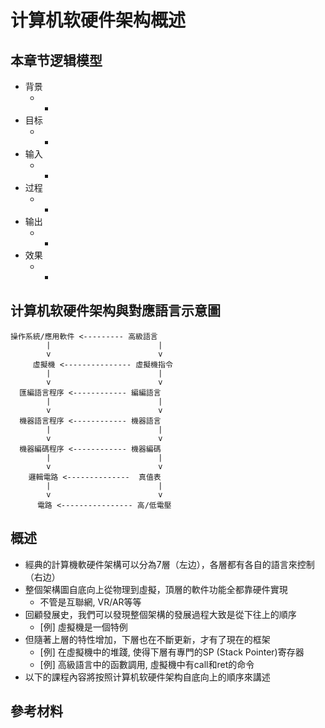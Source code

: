 # 计算机软硬件架构概述

## 本章节逻辑模型

* 背景
    * -
* 目标
    * -
* 输入
    * -
* 过程
    * -
* 输出
    * -
* 效果
    * -

## 计算机软硬件架构與對應語言示意圖

```
操作系統/應用軟件 <--------- 高級語言
        |                        |
        v                        v
     虛擬機 <--------------- 虛擬機指令
        |                        |
        v                        v
  匯編語言程序 <------------ 編編語言
        |                        |
        v                        v
  機器語言程序 <------------ 機器語言
        |                        |
        v                        v
  機器編碼程序 <------------ 機器編碼
        |                        |
        v                        v
    邏輯電路 <--------------  真值表
        |                        |
        v                        v
      電路 <---------------- 高/低電壓
```

## 概述

* 經典的計算機軟硬件架構可以分為7層（左边），各層都有各自的語言來控制（右边）
* 整個架構圖自底向上從物理到虛擬，頂層的軟件功能全都靠硬件實現
    * 不管是互聯網, VR/AR等等
* 回顧發展史，我們可以發現整個架構的發展過程大致是從下往上的順序
    * [例] 虛擬機是一個特例
* 但隨著上層的特性增加，下層也在不斷更新，才有了現在的框架
    * [例] 在虛擬機中的堆踐, 使得下層有專門的SP (Stack Pointer)寄存器
    * [例] 高級語言中的函數調用, 虛擬機中有call和ret的命令
* 以下的課程內容將按照计算机软硬件架构自底向上的順序來講述

## 參考材料

